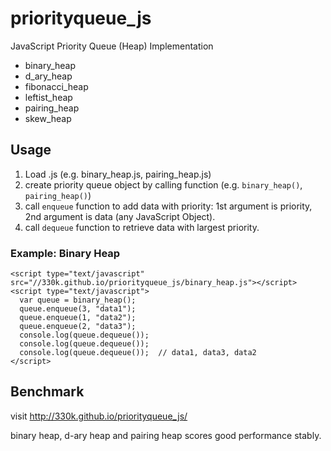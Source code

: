 # priorityqueue_js
JavaScript Priority Queue (Heap) Implementation

* binary_heap
* d_ary_heap
* fibonacci_heap
* leftist_heap
* pairing_heap
* skew_heap

## Usage
1. Load .js (e.g. binary_heap.js, pairing_heap.js)
2. create priority queue object by calling function (e.g. `binary_heap()`, `pairing_heap()`)
3. call `enqueue` function to add data with priority: 1st argument is priority, 2nd argument is data (any JavaScript Object).
4. call `dequeue` function to retrieve data with largest priority.

### Example: Binary Heap
    <script type="text/javascript" src="//330k.github.io/priorityqueue_js/binary_heap.js"></script>
    <script type="text/javascript">
      var queue = binary_heap();
      queue.enqueue(3, "data1");
      queue.enqueue(1, "data2");
      queue.enqueue(2, "data3");
      console.log(queue.dequeue());
      console.log(queue.dequeue());
      console.log(queue.dequeue());  // data1, data3, data2
    </script>
  
## Benchmark
visit http://330k.github.io/priorityqueue_js/

binary heap, d-ary heap and pairing heap scores good performance stably.
